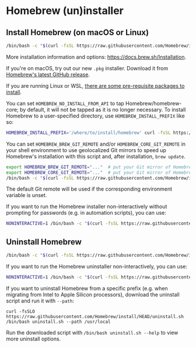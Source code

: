 # Homebrew (un)installer

## Install Homebrew (on macOS or Linux)

```bash
/bin/bash -c "$(curl -fsSL https://raw.githubusercontent.com/Homebrew/install/HEAD/install.sh)"
```

More installation information and options: <https://docs.brew.sh/Installation>.

If you're on macOS, try out our new `.pkg` installer. Download it from [Homebrew's latest GitHub release](https://github.com/Homebrew/brew/releases/latest).

If you are running Linux or WSL, [there are some pre-requisite packages to install](https://docs.brew.sh/Homebrew-on-Linux#requirements).

You can set `HOMEBREW_NO_INSTALL_FROM_API` to tap Homebrew/homebrew-core; by default, it will not be tapped as it is no longer necessary.
To install Homebrew to a user-specified directory, use `HOMEBREW_INSTALL_PREFIX` like so:
```bash
HOMEBREW_INSTALL_PREFIX='/where/to/install/homebrew' curl -fsSL https://raw.githubusercontent.com/Homebrew/install/HEAD/install.sh
````
You can set `HOMEBREW_BREW_GIT_REMOTE` and/or `HOMEBREW_CORE_GIT_REMOTE` in your shell environment to use geolocalized Git mirrors to speed up Homebrew's installation with this script and, after installation, `brew update`.

```bash
export HOMEBREW_BREW_GIT_REMOTE="..."  # put your Git mirror of Homebrew/brew here
export HOMEBREW_CORE_GIT_REMOTE="..."  # put your Git mirror of Homebrew/homebrew-core here
/bin/bash -c "$(curl -fsSL https://raw.githubusercontent.com/Homebrew/install/HEAD/install.sh)"
```

The default Git remote will be used if the corresponding environment variable is unset.

If you want to run the Homebrew installer non-interactively without prompting for passwords (e.g. in automation scripts), you can use:

```bash
NONINTERACTIVE=1 /bin/bash -c "$(curl -fsSL https://raw.githubusercontent.com/Homebrew/install/HEAD/install.sh)"
```

## Uninstall Homebrew

```bash
/bin/bash -c "$(curl -fsSL https://raw.githubusercontent.com/Homebrew/install/HEAD/uninstall.sh)"
```

If you want to run the Homebrew uninstaller non-interactively, you can use:

```bash
NONINTERACTIVE=1 /bin/bash -c "$(curl -fsSL https://raw.githubusercontent.com/Homebrew/install/HEAD/uninstall.sh)"
```

If you want to uninstall Homebrew from a specific prefix (e.g. when migrating from Intel to Apple Silicon processors), download the uninstall script and run it with `--path`:

```
curl -fsSLO https://raw.githubusercontent.com/Homebrew/install/HEAD/uninstall.sh
/bin/bash uninstall.sh --path /usr/local
```

Run the downloaded script with `/bin/bash uninstall.sh --help` to view more uninstall options.
